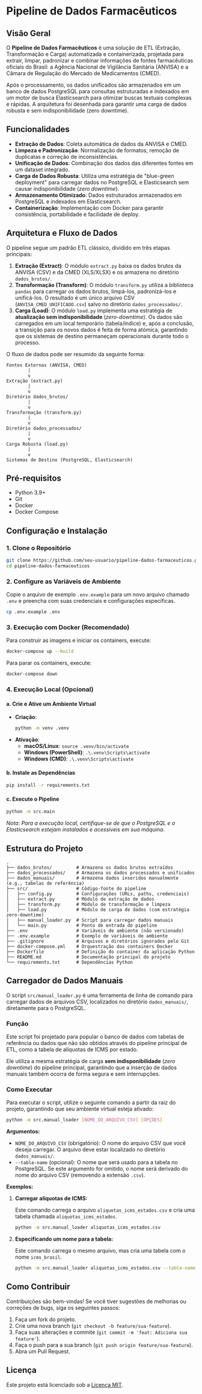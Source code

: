 # Pipeline de Dados Farmacêuticos

## Visão Geral

O **Pipeline de Dados Farmacêuticos** é uma solução de ETL (Extração, Transformação e Carga) automatizada e containerizada, projetada para extrair, limpar, padronizar e combinar informações de fontes farmacêuticas oficiais do Brasil: a Agência Nacional de Vigilância Sanitária (ANVISA) e a Câmara de Regulação do Mercado de Medicamentos (CMED).

Após o processamento, os dados unificados são armazenados em um banco de dados PostgreSQL para consultas estruturadas e indexados em um motor de busca Elasticsearch para otimizar buscas textuais complexas e rápidas. A arquitetura foi desenhada para garantir uma carga de dados robusta e sem indisponibilidade (zero downtime).

## Funcionalidades

-   **Extração de Dados**: Coleta automática de dados da ANVISA e CMED.
-   **Limpeza e Padronização**: Normalização de formatos, remoção de duplicatas e correção de inconsistências.
-   **Unificação de Dados**: Combinação dos dados das diferentes fontes em um dataset integrado.
-   **Carga de Dados Robusta**: Utiliza uma estratégia de "blue-green deployment" para carregar dados no PostgreSQL e Elasticsearch sem causar indisponibilidade (*zero downtime*).
-   **Armazenamento Otimizado**: Dados estruturados armazenados em PostgreSQL e indexados em Elasticsearch.
-   **Containerização**: Implementação com Docker para garantir consistência, portabilidade e facilidade de deploy.

## Arquitetura e Fluxo de Dados

O pipeline segue um padrão ETL clássico, dividido em três etapas principais:

1.  **Extração (Extract)**: O módulo `extract.py` baixa os dados brutos da ANVISA (CSV) e da CMED (XLS/XLSX) e os armazena no diretório `dados_brutos/`.
2.  **Transformação (Transform)**: O módulo `transform.py` utiliza a biblioteca `pandas` para carregar os dados brutos, limpá-los, padronizá-los e unificá-los. O resultado é um único arquivo CSV (`ANVISA_CMED_UNIFICADO.csv`) salvo no diretório `dados_processados/`.
3.  **Carga (Load)**: O módulo `load.py` implementa uma estratégia de **atualização sem indisponibilidade** (*zero-downtime*). Os dados são carregados em um local temporário (tabela/índice) e, após a conclusão, a transição para os novos dados é feita de forma atómica, garantindo que os sistemas de destino permaneçam operacionais durante todo o processo.

O fluxo de dados pode ser resumido da seguinte forma:

```
Fontes Externas (ANVISA, CMED)
        |
        v
Extração (extract.py)
        |
        v
Diretório dados_brutos/
        |
        v
Transformação (transform.py)
        |
        v
Diretório dados_processados/
        |
        v
Carga Robusta (load.py)
        |
        v
Sistemas de Destino (PostgreSQL, Elasticsearch)
```

## Pré-requisitos

-   Python 3.9+
-   Git
-   Docker
-   Docker Compose

## Configuração e Instalação

### 1. Clone o Repositório

```bash
git clone https://github.com/seu-usuario/pipeline-dados-farmaceuticos.git
cd pipeline-dados-farmaceuticos
```

### 2. Configure as Variáveis de Ambiente

Copie o arquivo de exemplo `.env.example` para um novo arquivo chamado `.env` e preencha com suas credenciais e configurações específicas.

```bash
cp .env.example .env
```

### 3. Execução com Docker (Recomendado)

Para construir as imagens e iniciar os containers, execute:

```bash
docker-compose up --build
```

Para parar os containers, execute:

```bash
docker-compose down
```

### 4. Execução Local (Opcional)

#### a. Crie e Ative um Ambiente Virtual

-   **Criação**:
    ```bash
    python -m venv .venv
    ```
-   **Ativação**:
    -   **macOS/Linux**: `source .venv/bin/activate`
    -   **Windows (PowerShell)**: `.\.venv\Scripts\activate`
    -   **Windows (CMD)**: `.\.venv\Scripts\activate`

#### b. Instale as Dependências

```bash
pip install -r requirements.txt
```

#### c. Execute o Pipeline

```bash
python -m src.main
```

*Nota: Para a execução local, certifique-se de que o PostgreSQL e o Elasticsearch estejam instalados e acessíveis em sua máquina.*

## Estrutura do Projeto

```
.
├── dados_brutos/         # Armazena os dados brutos extraídos
├── dados_processados/    # Armazena os dados processados e unificados
├── dados_manuais/        # Armazena dados inseridos manualmente (e.g., tabelas de referência)
├── src/                  # Código-fonte do pipeline
│   ├── config.py         # Configurações (URLs, paths, credenciais)
│   ├── extract.py        # Módulo de extração de dados
│   ├── transform.py      # Módulo de transformação e limpeza
│   ├── load.py           # Módulo de carga de dados (com estratégia zero-downtime)
│   ├── manual_loader.py  # Script para carregar dados manuais
│   └── main.py           # Ponto de entrada do pipeline
├── .env                  # Variáveis de ambiente (não versionado)
├── .env.example          # Exemplo de variáveis de ambiente
├── .gitignore            # Arquivos e diretórios ignorados pelo Git
├── docker-compose.yml    # Orquestração dos containers Docker
├── Dockerfile            # Definição do container da aplicação Python
├── README.md             # Documentação principal do projeto
└── requirements.txt      # Dependências Python
```

## Carregador de Dados Manuais

O script `src/manual_loader.py` é uma ferramenta de linha de comando para carregar dados de arquivos CSV, localizados no diretório `dados_manuais/`, diretamente para o PostgreSQL.

### Função

Este script foi projetado para popular o banco de dados com tabelas de referência ou dados que não são obtidos através do pipeline principal de ETL, como a tabela de alíquotas de ICMS por estado.

Ele utiliza a mesma estratégia de carga **sem indisponibilidade** (*zero downtime*) do pipeline principal, garantindo que a inserção de dados manuais também ocorra de forma segura e sem interrupções.

### Como Executar

Para executar o script, utilize o seguinte comando a partir da raiz do projeto, garantindo que seu ambiente virtual esteja ativado:

```bash
python -m src.manual_loader [NOME_DO_ARQUIVO_CSV] [OPÇÕES]
```

**Argumentos:**

*   `NOME_DO_ARQUIVO_CSV` (obrigatório): O nome do arquivo CSV que você deseja carregar. O arquivo deve estar localizado no diretório `dados_manuais/`.
*   `--table-name` (opcional): O nome que será usado para a tabela no PostgreSQL. Se este argumento for omitido, o nome será derivado do nome do arquivo CSV (removendo a extensão `.csv`).

**Exemplos:**

1.  **Carregar alíquotas de ICMS:**

    Este comando carrega o arquivo `aliquotas_icms_estados.csv` e cria uma tabela chamada `aliquotas_icms_estados`.

    ```bash
    python -m src.manual_loader aliquotas_icms_estados.csv
    ```

2.  **Especificando um nome para a tabela:**

    Este comando carrega o mesmo arquivo, mas cria uma tabela com o nome `icms_brasil`.

    ```bash
    python -m src.manual_loader aliquotas_icms_estados.csv --table-name icms_brasil
    ```

## Como Contribuir

Contribuições são bem-vindas! Se você tiver sugestões de melhorias ou correções de bugs, siga os seguintes passos:

1.  Faça um fork do projeto.
2.  Crie uma nova branch (`git checkout -b feature/sua-feature`).
3.  Faça suas alterações e commite (`git commit -m 'feat: Adiciona sua feature'`).
4.  Faça o push para a sua branch (`git push origin feature/sua-feature`).
5.  Abra um Pull Request.

## Licença

Este projeto está licenciado sob a [Licença MIT](https://opensource.org/licenses/MIT).
